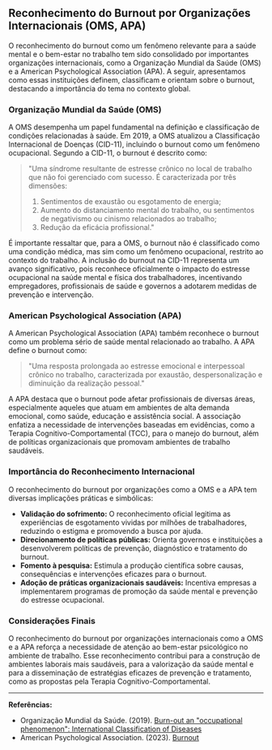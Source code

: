 
## Reconhecimento do Burnout por Organizações Internacionais (OMS, APA)

O reconhecimento do burnout como um fenômeno relevante para a saúde mental e o bem-estar no trabalho tem sido consolidado por importantes organizações internacionais, como a Organização Mundial da Saúde (OMS) e a American Psychological Association (APA). A seguir, apresentamos como essas instituições definem, classificam e orientam sobre o burnout, destacando a importância do tema no contexto global.

### Organização Mundial da Saúde (OMS)

A OMS desempenha um papel fundamental na definição e classificação de condições relacionadas à saúde. Em 2019, a OMS atualizou a Classificação Internacional de Doenças (CID-11), incluindo o burnout como um fenômeno ocupacional. Segundo a CID-11, o burnout é descrito como:

> "Uma síndrome resultante de estresse crônico no local de trabalho que não foi gerenciado com sucesso. É caracterizada por três dimensões:  
> 1. Sentimentos de exaustão ou esgotamento de energia;  
> 2. Aumento do distanciamento mental do trabalho, ou sentimentos de negativismo ou cinismo relacionados ao trabalho;  
> 3. Redução da eficácia profissional."

É importante ressaltar que, para a OMS, o burnout não é classificado como uma condição médica, mas sim como um fenômeno ocupacional, restrito ao contexto do trabalho. A inclusão do burnout na CID-11 representa um avanço significativo, pois reconhece oficialmente o impacto do estresse ocupacional na saúde mental e física dos trabalhadores, incentivando empregadores, profissionais de saúde e governos a adotarem medidas de prevenção e intervenção.

### American Psychological Association (APA)

A American Psychological Association (APA) também reconhece o burnout como um problema sério de saúde mental relacionado ao trabalho. A APA define o burnout como:

> "Uma resposta prolongada ao estresse emocional e interpessoal crônico no trabalho, caracterizada por exaustão, despersonalização e diminuição da realização pessoal."

A APA destaca que o burnout pode afetar profissionais de diversas áreas, especialmente aqueles que atuam em ambientes de alta demanda emocional, como saúde, educação e assistência social. A associação enfatiza a necessidade de intervenções baseadas em evidências, como a Terapia Cognitivo-Comportamental (TCC), para o manejo do burnout, além de políticas organizacionais que promovam ambientes de trabalho saudáveis.

### Importância do Reconhecimento Internacional

O reconhecimento do burnout por organizações como a OMS e a APA tem diversas implicações práticas e simbólicas:

- **Validação do sofrimento:** O reconhecimento oficial legitima as experiências de esgotamento vividas por milhões de trabalhadores, reduzindo o estigma e promovendo a busca por ajuda.
- **Direcionamento de políticas públicas:** Orienta governos e instituições a desenvolverem políticas de prevenção, diagnóstico e tratamento do burnout.
- **Fomento à pesquisa:** Estimula a produção científica sobre causas, consequências e intervenções eficazes para o burnout.
- **Adoção de práticas organizacionais saudáveis:** Incentiva empresas a implementarem programas de promoção da saúde mental e prevenção do estresse ocupacional.

### Considerações Finais

O reconhecimento do burnout por organizações internacionais como a OMS e a APA reforça a necessidade de atenção ao bem-estar psicológico no ambiente de trabalho. Esse reconhecimento contribui para a construção de ambientes laborais mais saudáveis, para a valorização da saúde mental e para a disseminação de estratégias eficazes de prevenção e tratamento, como as propostas pela Terapia Cognitivo-Comportamental.

---
**Referências:**
- Organização Mundial da Saúde. (2019). [Burn-out an "occupational phenomenon": International Classification of Diseases](https://www.who.int/mental_health/evidence/burn-out/en/)
- American Psychological Association. (2023). [Burnout](https://www.apa.org/topics/burnout)
```
